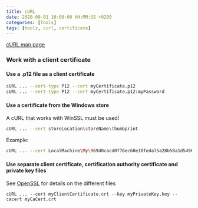 ```yaml
---
title: cURL
date: 2020-09-01 10:00:00 HH:MM:SS +0200
categories: [Tools]
tags: [tools, curl, certificate]
---
```


[cURL man page](https://curl.haxx.se/docs/manpage.html)

### Work with a client certificate

#### Use a .p12 file as a client certificate

```bash
cURL ... --cert-type P12 --cert myCertificate.p12
cURL ... --cert-type P12 --cert myCertificate.p12:myPassword
```

#### Use a certificate from the Windows store

A cURL that works with WinSSL must be used!

```bash
cURL ... --cert storeLocation\storeName\thumbprint
```

Example:

```bash
cURL ... --cert LocalMachine\My\969d0cacd0f76ec68e10feda75a28b58a1d54968
```

#### Use separate client certificate, certification authority certificate and private key files

See [OpenSSL](../tools-OpenSSL/) for details on the different files

```console
cURL ... --cert myClientCertificate.crt --key myPrivateKey.key --cacert myCaCert.crt 
```
